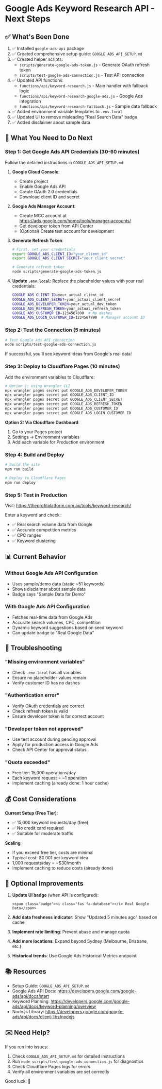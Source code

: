 # Google Ads Keyword Research API - Next Steps

## ✅ What's Been Done

1. ✅ Installed `google-ads-api` package
2. ✅ Created comprehensive setup guide: `GOOGLE_ADS_API_SETUP.md`
3. ✅ Created helper scripts:
   - `scripts/generate-google-ads-token.js` - Generate OAuth refresh token
   - `scripts/test-google-ads-connection.js` - Test API connection
4. ✅ Updated API functions:
   - `functions/api/keyword-research.js` - Main handler with fallback logic
   - `functions/api/keyword-research-google-ads.js` - Google Ads integration
   - `functions/api/keyword-research-fallback.js` - Sample data fallback
5. ✅ Added environment variable templates to `.env.local`
6. ✅ Updated UI to remove misleading "Real Search Data" badge
7. ✅ Added disclaimer about sample data

## 🚀 What You Need to Do Next

### Step 1: Get Google Ads API Credentials (30-60 minutes)

Follow the detailed instructions in `GOOGLE_ADS_API_SETUP.md`:

1. **Google Cloud Console**:
   - Create project
   - Enable Google Ads API
   - Create OAuth 2.0 credentials
   - Download client ID and secret

2. **Google Ads Manager Account**:
   - Create MCC account at https://ads.google.com/home/tools/manager-accounts/
   - Get developer token from API Center
   - (Optional) Create test account for development

3. **Generate Refresh Token**:
   ```bash
   # First, set your credentials
   export GOOGLE_ADS_CLIENT_ID="your_client_id"
   export GOOGLE_ADS_CLIENT_SECRET="your_client_secret"

   # Generate refresh token
   node scripts/generate-google-ads-token.js
   ```

4. **Update `.env.local`**:
   Replace the placeholder values with your real credentials:
   ```bash
   GOOGLE_ADS_CLIENT_ID=your_actual_client_id
   GOOGLE_ADS_CLIENT_SECRET=your_actual_client_secret
   GOOGLE_ADS_DEVELOPER_TOKEN=your_actual_dev_token
   GOOGLE_ADS_REFRESH_TOKEN=your_actual_refresh_token
   GOOGLE_ADS_CUSTOMER_ID=1234567890  # No dashes
   GOOGLE_ADS_LOGIN_CUSTOMER_ID=1234567890  # Manager account ID
   ```

### Step 2: Test the Connection (5 minutes)

```bash
# Test Google Ads API connection
node scripts/test-google-ads-connection.js
```

If successful, you'll see keyword ideas from Google's real data!

### Step 3: Deploy to Cloudflare Pages (10 minutes)

Add the environment variables to Cloudflare:

```bash
# Option 1: Using Wrangler CLI
npx wrangler pages secret put GOOGLE_ADS_DEVELOPER_TOKEN
npx wrangler pages secret put GOOGLE_ADS_CLIENT_ID
npx wrangler pages secret put GOOGLE_ADS_CLIENT_SECRET
npx wrangler pages secret put GOOGLE_ADS_REFRESH_TOKEN
npx wrangler pages secret put GOOGLE_ADS_CUSTOMER_ID
npx wrangler pages secret put GOOGLE_ADS_LOGIN_CUSTOMER_ID
```

**Option 2: Via Cloudflare Dashboard**:
1. Go to your Pages project
2. Settings → Environment variables
3. Add each variable for Production environment

### Step 4: Build and Deploy

```bash
# Build the site
npm run build

# Deploy to Cloudflare Pages
npm run deploy
```

### Step 5: Test in Production

Visit: https://theprofitplatform.com.au/tools/keyword-research/

Enter a keyword and check:
- ✅ Real search volume data from Google
- ✅ Accurate competition metrics
- ✅ CPC ranges
- ✅ Keyword clustering

## 📊 Current Behavior

### Without Google Ads API Configuration
- Uses sample/demo data (static ~51 keywords)
- Shows disclaimer about sample data
- Badge says "Sample Data for Demo"

### With Google Ads API Configuration
- Fetches real-time data from Google Ads
- Accurate search volumes, CPC, competition
- Dynamic keyword suggestions based on seed keyword
- Can update badge to "Real Google Data"

## 🔧 Troubleshooting

### "Missing environment variables"
- Check `.env.local` has all variables
- Ensure no placeholder values remain
- Verify customer ID has no dashes

### "Authentication error"
- Verify OAuth credentials are correct
- Check refresh token is valid
- Ensure developer token is for correct account

### "Developer token not approved"
- Use test account during pending approval
- Apply for production access in Google Ads
- Check API Center for approval status

### "Quota exceeded"
- Free tier: 15,000 operations/day
- Each keyword request = ~1 operation
- Implement caching (already done: 1 hour cache)

## 💰 Cost Considerations

**Current Setup (Free Tier)**:
- ✅ 15,000 keyword requests/day (free)
- ✅ No credit card required
- ✅ Suitable for moderate traffic

**Scaling**:
- If you exceed free tier, costs are minimal
- Typical cost: $0.001 per keyword idea
- 1,000 requests/day = ~$30/month
- Implement caching to reduce costs (already done)

## 🎯 Optional Improvements

1. **Update UI badge** (when API is configured):
   ```astro
   <span class="badge"><i class="fas fa-database"></i> Real Google Data</span>
   ```

2. **Add data freshness indicator**:
   Show "Updated 5 minutes ago" based on cache

3. **Implement rate limiting**:
   Prevent abuse and manage quota

4. **Add more locations**:
   Expand beyond Sydney (Melbourne, Brisbane, etc.)

5. **Historical trends**:
   Use Google Ads Historical Metrics endpoint

## 📚 Resources

- Setup Guide: `GOOGLE_ADS_API_SETUP.md`
- Google Ads API Docs: https://developers.google.com/google-ads/api/docs/start
- Keyword Planning: https://developers.google.com/google-ads/api/docs/keyword-planning/overview
- Node.js Library: https://developers.google.com/google-ads/api/docs/client-libs/nodejs

## ✉️ Need Help?

If you run into issues:
1. Check `GOOGLE_ADS_API_SETUP.md` for detailed instructions
2. Run `node scripts/test-google-ads-connection.js` for diagnostics
3. Check Cloudflare Pages logs for errors
4. Verify all environment variables are set correctly

Good luck! 🚀
